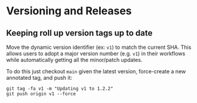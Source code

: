 # Versioning and Releases

## Keeping roll up version tags up to date

Move the dynamic version identifier (ex: `v1`) to match the current SHA. This allows users to adopt a major version number (e.g. `v1`) in their workflows while automatically getting all the minor/patch updates.

To do this just checkout `main` given the latest version, force-create a new annotated tag, and push it:

```
git tag -fa v1 -m "Updating v1 to 1.2.2"
git push origin v1 --force
```